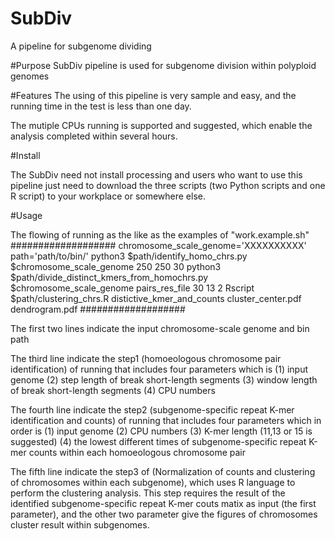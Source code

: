 # SubDiv
A pipeline for subgenome dividing

#Purpose
SubDiv pipeline is used for subgenome division within polyploid genomes

#Features
The using of this pipeline is very sample and easy, and the running time in the test is less than one day.

The mutiple CPUs running is supported and suggested, which enable the analysis completed within several hours.

#Install

The SubDiv need not install processing and users who want to use this pipeline just need to download the three scripts (two Python scripts and one R script) to your workplace or somewhere else.

#Usage

The flowing of running as the like as the examples of "work.example.sh"
###################
chromosome_scale_genome='XXXXXXXXXX'
path='path/to/bin/'
python3 $path/identify_homo_chrs.py $chromosome_scale_genome 250 250 30
python3 $path/divide_distinct_kmers_from_homochrs.py $chromosome_scale_genome pairs_res_file 30 13 2
Rscript $path/clustering_chrs.R distictive_kmer_and_counts cluster_center.pdf dendrogram.pdf
###################

The first two lines indicate the input chromosome-scale genome and bin path

The third line indicate the step1 (homoeologous chromosome pair identification) of running that includes four parameters which is (1) input genome (2) step length of break short-length segments (3) window length of break short-length segments (4) CPU numbers

The fourth line indicate the step2 (subgenome-specific repeat K-mer identification and counts) of running that includes four parameters which in order is (1) input genome (2) CPU numbers (3) K-mer length (11,13 or 15 is suggested) (4) the lowest different times of subgenome-specific repeat K-mer counts within each homoeologous chromosome pair

The fifth line indicate the step3 of (Normalization of counts and clustering of chromosomes within each subgenome), which uses R language to perform the clustering analysis. This step requires the result of the identified  subgenome-specific repeat K-mer couts matix as input (the first parameter), and the other two parameter give the figures of chromosomes cluster result within subgenomes.
